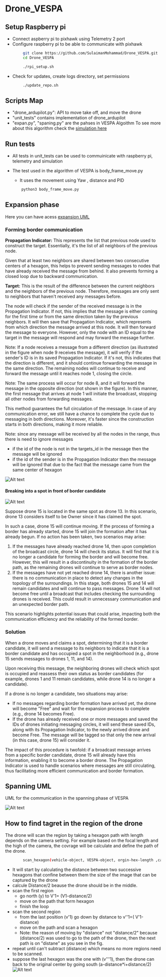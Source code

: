 # Drone_VESPA

## Setup Raspberry pi
- Connect aspberry pi to pixhawk using Telemetry 2 port
- Configure raspberry pi to be able to communicate with pixhawk 

```bash
        git clone https://github.com/SulaimanMohammad/Drone_VESPA.git
        cd Drone_VESPA
``` 
```bash
        ./rpi_setup.sh
```
- Check for updates, create logs directory, set permissions 

```bash
        ./update_repo.sh
``` 

## Scripts Map 
- "drone_ardupilot.py": API to move take off, and move the drone 
- "unit_tests" contains implementation of drone_ardupilot 
- "expan.py", "spaning.py" are the pahses in VESPA Algoithm 
    To see more about this algorithm check the [simulation here](https://github.com/SulaimanMohammad/self-organized-uav)


## Run tests 
- All tests in unit_tests can be used to commuinicate with raspberry pi, telemetry and simulation 
- The test used in the algorithm of VESPA is  body_frame_move.py 
    - It uses the movement using Yaw , distance and PID 
    
    ```bash
        python3 body_frame_move.py
    ``` 

## Expansion phase
Here you can have acess [expansion UML](https://github.com/SulaimanMohammad/Drone_VESPA/blob/main/.exp/expansion.html)


### Forming border communication 
**Propagation Indicator:** This represents the list that previous node used to construct the target. Essentially, it's the list of all neighbors of the previous node.

Given that at least two neighbors are shared between two consecutive centers of a hexagon, this helps to prevent sending messages to nodes that have already received the message from behind. It also prevents forming a closed loop due to backward communication.

**Target:** This is the result of the difference between the current neighbors and the neighbors of the previous node. Therefore, messages are only sent to neighbors that haven't received any messages before.


The node will check if the sender of the received message is in the Propagation Indicator. If not, this implies that the message is either coming for the first time or from the same direction taken by the previous neighbors. It will then save that Propagation Indicator, which represents from which direction the message arrived at this node. It will then forward the message to everyone. However, only the node with an ID equal to the target in the message will respond and may forward the message further.

Note: If a node receives a message from a different direction (as illustrated in the figure when node 9 receives the message), it will verify if the sender's ID is in its saved Propagation Indicator. If it's not, this indicates that the direction is different, and it should continue forwarding the message in the same direction. The remaining nodes will continue to receive and forward the message until it reaches node 1, closing the circle.

Note: The same process will occur for node 8, and it will forward the message in the opposite direction (not shown in the figure). In this manner, the first message that arrives at node 1 will initiate the broadcast, stopping all other nodes from forwarding messages.

This method guarantees the full circulation of the message. In case of any communication error, we still have a chance to complete the cycle due to messaging in both directions. Moreover, it's faster since the construction starts in both directions, making it more reliable.

Note: since any message will be received by all the nodes in the range, thus there is need to ignore messages 

- if the id of the node is not in the targets_id in the message then the message will be ignored
- if the id of the sender is in the Propagation Indicator then the message will be ignored that due to the fact that the message came from the same center of hexagon

![Alt text](https://github.com/SulaimanMohammad/Drone_VESPA/blob/main/.exp/forming_border.png)

#### Breaking into a spot in front of border candidate

![Alt text](https://github.com/SulaimanMohammad/Drone_VESPA/blob/main/.exp/breaking_into_spot.png)

Suppose drone 15 is located in the same spot as drone 13. In this scenario, drone 13 considers itself to be Owner since it has claimed the spot.

In such a case, drone 15 will continue moving. If the process of forming a border has already started, drone 15 will join the formation after it has already begun. If no action has been taken, two scenarios may arise:

1. If the messages have already reached drone 14, then upon completion of the broadcast circle, drone 14 will check its status. It will find that it is no longer a candidate for forming the border and will become free. However, this will result in a discontinuity in the formation of the border path, as the remaining drones will continue to serve as border nodes.
2. If the messages have not yet reached drone 14, there is another issue: there is no communication in place to detect any changes in the topology of the surroundings. In this stage, both drones 15 and 14 will remain candidates and will continue to pass messages. Drone 14 will not become free until a broadcast that includes checking the surrounding drones is received. This could result in unnecessary communication and an unexpected border path.

This scenario highlights potential issues that could arise, impacting both the communication efficiency and the reliability of the formed border.

### Solution

When a drone moves and claims a spot, determining that it is a border candidate, it will send a message to its neighbors to indicate that it is a border candidate and has occupied a spot in the neighborhood (e.g., drone 15 sends messages to drones 1, 11, and 14).

Upon receiving this message, the neighboring drones will check which spot is occupied and reassess their own status as border candidates (for example, drones 1 and 11 remain candidates, while drone 14 is no longer a candidate).

If a drone is no longer a candidate, two situations may arise:

- If no messages regarding border formation have arrived yet, the drone will become "Free" and wait for the expansion process to complete (e.g., drone 14 becomes Free).
- If the drone has already received one or more messages and saved the IDs of drones initiating messaging circles, it will send these saved IDs, along with its Propagation Indicator, to the newly arrived drone and become Free. The message will be tagged so that only the new arrival (in this case, drone 15) will consider it.

The impact of this procedure is twofold: if a broadcast message arrives from a specific border candidate, drone 15 will already have this information, enabling it to become a border drone. The Propagation Indicator is used to handle scenarios where messages are still circulating, thus facilitating more efficient communication and border formation.

## Spanning UML 
UML for the communication in the spanning phase of VESPA

![Alt text](https://github.com/SulaimanMohammad/Drone_VESPA/blob/main/.exp/spanning_process.png)


## How to find tagret in the region of the drone
The drone will scan the region by taking a hexagon path with length depends on the camera setting.
For example based on the focal length and the high of the camera, the covrage will be calculate and define the path of the drone.

```bash
        scan_hexagon(vehicle-object, VESPA-object, orgin-hex-length ,camera_image_width, scan_time)
```

- It will start by calculating the distance between two successive hexagons that confine between them the size of the image that can be captured by the drone
- calcule Distance/2 beause the drone should be in the middle.
- scan the first region
    - go north (y) to V'1= (V1-distance/2)
    - move on the path that form hexagon
    - finish the loop
- scan the second region
    - from the last position (v'1) go down by distance to v''1=( V'1-distance)
    - move on the path and scan a hexagon
    - Note: the reason of moving by "distance" not "distance/2" because (distance/2) was used to go to the path of the drone, then the next path is on "distane" as you see in the fig.
- repeat until can't subtract (distance) which means no more regions need to be scanned.
- suppose the last hexagon was the one with (v'''1), then the drone can back to the original center
by going south (a-distance*i+distance/2)
![Alt text](https://github.com/SulaimanMohammad/Drone_VESPA/blob/main/.exp/coverage.png)
